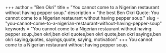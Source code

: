 +++
author = "Ben Okri"
title = "You cannot come to a Nigerian restaurant without having pepper soup."
description = "the best Ben Okri Quote: You cannot come to a Nigerian restaurant without having pepper soup."
slug = "you-cannot-come-to-a-nigerian-restaurant-without-having-pepper-soup"
keywords = "You cannot come to a Nigerian restaurant without having pepper soup.,ben okri,ben okri quotes,ben okri quote,ben okri sayings,ben okri saying,quotes, sayings,quote, saying, motivation"
+++
You cannot come to a Nigerian restaurant without having pepper soup.
